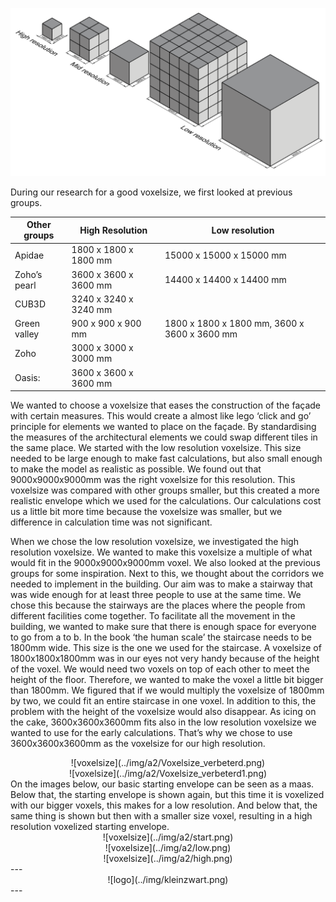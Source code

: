 ![voxelsizes](../img/a2/Voxelsize.png)

During our research for a good voxelsize, we first looked at previous groups. 

Other groups | High Resolution | Low resolution
---------|---------|---------
Apidae | 1800 x 1800 x 1800 mm | 15000 x 15000 x 15000 mm
Zoho’s pearl | 3600 x 3600 x 3600 mm | 14400 x 14400 x 14400 mm
CUB3D | 3240 x 3240 x 3240 mm	
Green valley | 900 x 900 x 900 mm | 1800 x 1800 x 1800 mm, 3600 x 3600 x 3600 mm
Zoho | 3000 x 3000 x 3000 mm
Oasis: | 3600 x 3600 x 3600 mm

We wanted to choose a voxelsize that eases the construction of the façade with certain measures. This would create a almost like lego ‘click and go’ principle for elements we wanted to place on the façade. By standardising the measures of the architectural elements we could swap different tiles in the same place. We started with the low resolution voxelsize. This size needed to be large enough to make fast calculations, but also small enough to make the model as realistic as possible. We found out that 9000x9000x9000mm was the right voxelsize for this resolution. This voxelsize was compared with other groups smaller, but this created a more realistic envelope which we used for the calculations. Our calculations cost us a little bit more time because the voxelsize was smaller, but we difference in calculation time was not significant. 

When we chose the low resolution voxelsize, we investigated the high resolution voxelsize. We wanted to make this voxelsize a multiple of what would fit in the 9000x9000x9000mm voxel. We also looked at the previous groups for some inspiration. Next to this, we thought about the corridors we needed to implement in the building. Our aim was to make a stairway that was wide enough for at least three people to use at the same time. We chose this because the stairways are the places where the people from different facilities come together. To facilitate all the movement in the building, we wanted to make sure that there is enough space for everyone to go from a to b. In the book ‘the human scale’ the staircase needs to be 1800mm wide. This size is the one we used for the staircase. A voxelsize of 1800x1800x1800mm was in our eyes not very handy because of the height of the voxel. We would need two voxels on top of each other to meet the height of the floor. Therefore, we wanted to make the voxel a little bit bigger than 1800mm. We figured that if we would multiply the voxelsize of 1800mm by two, we could fit an entire staircase in one voxel. In addition to this, the problem with the height of the voxelsize would also disappear. As icing on the cake, 3600x3600x3600mm fits also in the low resolution voxelsize we wanted to use for the early calculations. That’s why we chose to use 3600x3600x3600mm as the voxelsize for our high resolution. 

<center>
    ![voxelsize](../img/a2/Voxelsize_verbeterd.png)
</center>

<center>
    ![voxelsize](../img/a2/Voxelsize_verbeterd1.png)
</center>
On the images below, our basic starting envelope can be seen as a maas. Below that, the starting envelope is shown again, but this time it is voxelized with our bigger voxels, this makes for a low resolution. And below that, the same thing is shown but then with a smaller size voxel, resulting in a high resolution voxelized starting envelope.
<center>
    ![voxelsize](../img/a2/start.png)
</center>
<center>
    ![voxelsize](../img/a2/low.png)
</center>
<center>
    ![voxelsize](../img/a2/high.png)
</center>
---
<center>
    ![logo](../img/kleinzwart.png)
</center>
---
